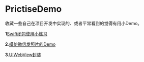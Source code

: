 # PrictiseDemo
收藏一些自己在项目开发中实现的、或者平常看到的觉得有用小Demo。

__1__[Swift闭包使用小练习](https://github.com/zfx5130/PrictiseDemo/tree/master/Swift_ClosuresSimpleTestDemo)

__2__.[模仿微信发照片的Demo](https://github.com/zfx5130/PrictiseDemo/tree/master/WeiXinPick)

__3__.[UIWebView封装](https://github.com/zfx5130/PrictiseDemo/tree/master/WebViewDemo)